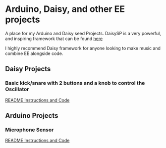# Arduino, Daisy, and other EE projects

A place for my Arduino and Daisy seed Projects. DaisySP is a very powerful, and inspiring framework that can be found [here](https://github.com/electro-smith/DaisySP)

I highly recommend Daisy framework for anyone looking to make music and combine EE alongside code.


## Daisy Projects

### Basic kick/snare with 2 buttons and a knob to control the Oscillator
[README Instructions and Code](./drum-osc/)




## Arduino Projects



### Microphone Sensor
[README Instructions and Code](./microphone-sensor/README.md)
